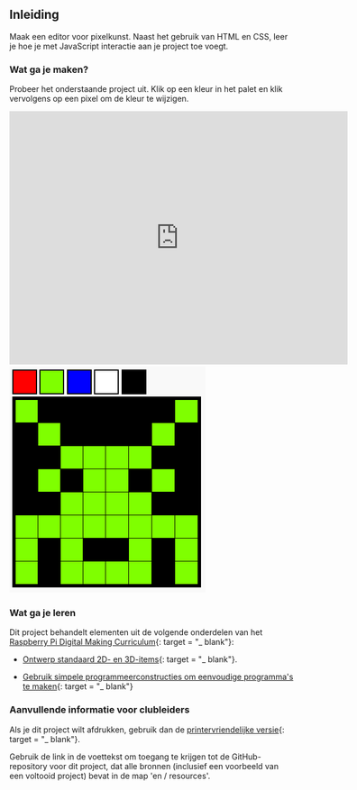 ## Inleiding

Maak een editor voor pixelkunst. Naast het gebruik van HTML en CSS, leer je hoe je met JavaScript interactie aan je project toe voegt.

### Wat ga je maken?

Probeer het onderstaande project uit. Klik op een kleur in het palet en klik vervolgens op een pixel om de kleur te wijzigen.

<div class="trinket">
  <iframe src="https://trinket.io/embed/html/0e102a306b?outputOnly=true&start=result" width="600" height="450" frameborder="0" marginwidth="0" marginheight="0" allowfullscreen>
  </iframe>
  <img src="images/pixel-art-final.png">
</div>

### Wat ga je leren

Dit project behandelt elementen uit de volgende onderdelen van het [Raspberry Pi Digital Making Curriculum](http://rpf.io/curriculum){: target = "_ blank"}:

+ [Ontwerp standaard 2D- en 3D-items](https://www.raspberrypi.org/curriculum/design/creator){: target = "_ blank"}.

+ [Gebruik simpele programmeerconstructies om eenvoudige programma's te maken](https://www.raspberrypi.org/curriculum/programming/creator){: target = "_ blank"}

### Aanvullende informatie voor clubleiders

Als je dit project wilt afdrukken, gebruik dan de [printervriendelijke versie](https://projects.raspberrypi.org/en/projects/pixel-art/print){: target = "_ blank"}.

Gebruik de link in de voettekst om toegang te krijgen tot de GitHub-repository voor dit project, dat alle bronnen (inclusief een voorbeeld van een voltooid project) bevat in de map 'en / resources'.